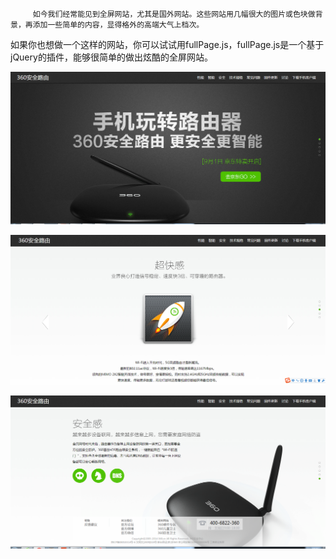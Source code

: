          如今我们经常能见到全屏网站，尤其是国外网站。这些网站用几幅很大的图片或色块做背景，再添加一些简单的内容，显得格外的高端大气上档次。
如果你也想做一个这样的网站，你可以试试用fullPage.js，fullPage.js是一个基于jQuery的插件，能够很简单的做出炫酷的全屏网站。


 ![](1.png)
 
 ![](2.png)
 
 ![](3.png)
 
